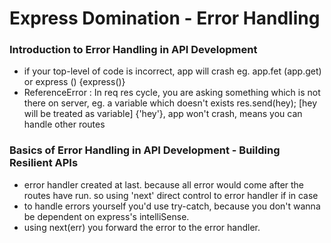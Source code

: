 # Express Domination - Error Handling

### Introduction to Error Handling in API Development
- if your top-level of code is incorrect, app will crash eg. app.fet (app.get) or express () {express()}
- ReferenceError : In req res cycle, you are asking something which is not there on server, eg. a variable which doesn't exists res.send(hey); [hey will be treated as variable] {'hey'}, app won't crash, means you can handle other routes

### Basics of Error Handling in API Development - Building Resilient APIs
- error handler created at last. because all error would come after the routes have run. so using 'next' direct control to error handler if in case
- to handle errors yourself you'd use try-catch, because you don't wanna be dependent on express's intelliSense.
- using next(err) you forward the error to the error handler.